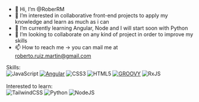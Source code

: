 - 👋 Hi, I’m @RoberRM
- 👀 I’m interested in collaborative front-end projects to apply my knowledge and learn as much as i can
- 🌱 I’m currently learning Angular, Node and I will start soon with Python
- 💞️ I’m looking to collaborate on any kind of project in order to improve my skills
- 📫 How to reach me -> you can mail me at roberto.ruiz.martin@gmail.com

<!---
RoberRM/RoberRM is a ✨ special ✨ repository because its `README.md` (this file) appears on your GitHub profile.
You can click the Preview link to take a look at your changes.
--->

Skills:
</br>
![JavaScript](https://img.shields.io/badge/javascript-%23323330.svg?style=for-the-badge&logo=javascript&logoColor=%23F7DF1E)
[![Angular](https://img.shields.io/badge/Angular-red?style=for-the-badge&logo=angular&logoColor=red&labelColor=000000)]()
![CSS3](https://img.shields.io/badge/css3-%231572B6.svg?style=for-the-badge&logo=css3&logoColor=white)
![HTML5](https://img.shields.io/badge/html5-%23E34F26.svg?style=for-the-badge&logo=html5&logoColor=white)
[![GROOVY](https://img.shields.io/badge/Groovy-grey?style=for-the-badge&logo=groovy&logoColor=grey&labelColor=000000)]()
![RxJS](https://img.shields.io/badge/rxjs-%23B7178C.svg?style=for-the-badge&logo=reactivex&logoColor=white)
</br>
</br>
Interested to learn:
</br>
![TailwindCSS](https://img.shields.io/badge/tailwindcss-%2338B2AC.svg?style=for-the-badge&logo=tailwind-css&logoColor=white)
![Python](https://img.shields.io/badge/python-3670A0?style=for-the-badge&logo=python&logoColor=ffdd54)
![NodeJS](https://img.shields.io/badge/node.js-6DA55F?style=for-the-badge&logo=node.js&logoColor=white)
